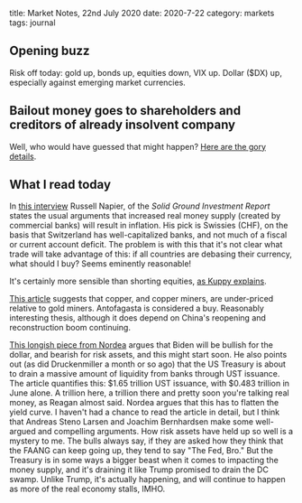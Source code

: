 title: Market Notes, 22nd July 2020
date: 2020-7-22
category: markets
tags: journal

## Opening buzz

Risk off today: gold up, bonds up, equities down, VIX up. Dollar ($DX) up, especially against emerging market currencies.


## Bailout money goes to shareholders and creditors of already insolvent company                               

Well, who would have guessed that might happen?
[Here are the gory details](https://wolfstreet.com/2020/07/21/congressional-watchdog-rips-bailout-of-trucking-company-yrc-which-had-close-calls-with-bankruptcy-in-years-before-covid-19/).

## What I read today

In [this interview](https://themarket.ch/interview/russell-napier-central-banks-have-become-irrelevant-ld.2323?mc_cid=6c3d214ce8&mc_eid=8d66df2c11) Russell Napier, of the *Solid Ground Investment Report* states the usual arguments that increased real money supply (created by commercial banks) will result in inflation.
His pick is Swissies (CHF), on the basis that Switzerland has well-capitalized banks, and not much of a fiscal or current account deficit. 
The problem is with this that it's not clear what trade will take advantage of this: if all countries are debasing their currency, what should I buy?
Seems eminently reasonable!

It's certainly more sensible than shorting equities, [as Kuppy explains](https://adventuresincapitalism.com/2020/07/16/did-the-market-actually-recover-from-covid-19/).

[This article](https://www.ft.com/content/4db326d9-4749-4e13-9ee1-939b0ca7d67d) suggests that copper, and copper miners, are under-priced relative to gold miners. Antofagasta is considered a buy. Reasonably interesting thesis, although it does depend on China's reopening and reconstruction boom continuing.


[This longish piece from Nordea](https://e-markets.nordea.com/#!/article/58693/fx-weekly-kanye-vs-trump-vs-biden) argues that Biden will be bullish for the dollar, and bearish for risk assets, and this might start soon.
He also points out (as did Druckenmiller a month or so ago) that the US Treasury is about to drain a massive amount of liquidity  from banks through UST issuance. The article quantifies this: $1.65 trillion UST issuance, with $0.483 trillion in June alone. A trillion here, a trillion there and pretty soon you're talking real money, as Reagan almost said.
Nordea argues that this has to flatten the yield curve. 
I haven't had a chance to read the article in detail, but I think that  Andreas Steno Larsen and Joachim Bernhardsen make some well-argued and compelling arguments. 
How risk assets have held up so well is a mystery to me.
The bulls always say, if they are asked how they think that the FAANG can keep going up, they tend to say "The Fed, Bro." But the Treasury is in some ways a bigger beast when it comes to impacting the money supply, and it's draining it like Trump promised to drain the DC swamp. Unlike Trump, it's actually happening, and will continue to happen as more of the real economy stalls, IMHO.